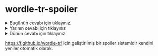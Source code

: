 # wordle-tr-spoiler

<details>
  <summary>Bugünün cevabı için tıklayınız.</summary>
  <br>
    <b> kopal </b>
</details>

<details>
  <summary>Yarının cevabı için tıklayınız</summary>
  <br>
   <b> ivesi </b>
</details>

<details>
  <summary>Dünün cevabı için tıklayınız </summary>
  <br>
  <b> tayin </b>
</details>

https://f.github.io/wordle-tr/ için geliştirilmiş bir spoiler sistemidir kendini yeniler otomatik olarak.


